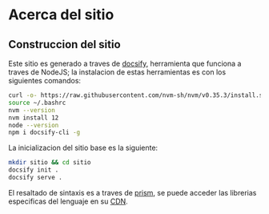 # Acerca del sitio

## Construccion del sitio

Este sitio es generado a traves de [docsify](https://docsify.js.org), herramienta
que funciona a traves de NodeJS; la instalacion de estas herramientas es con los
siguientes comandos:

```bash
curl -o- https://raw.githubusercontent.com/nvm-sh/nvm/v0.35.3/install.sh | bash
source ~/.bashrc
nvm --version
nvm install 12
node --version
npm i docsify-cli -g
```

La inicializacion del sitio base es la siguiente:

```bash
mkdir sitio && cd sitio
docsify init .
docsify serve .
```

El resaltado de sintaxis es a traves de [prism](https://prismjs.com), se puede acceder las librerias
especificas del lenguaje en su [CDN](https://cdn.jsdelivr.net/npm/prismjs@1/components/).

